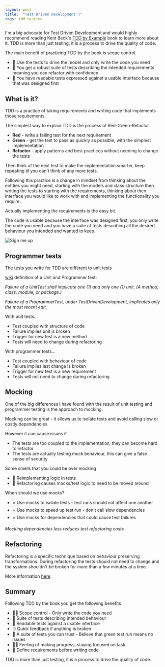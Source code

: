 ```yaml
---
layout: post
title:  "Test Driven Development 🧪"
tags: tdd testing
---
```


I'm a big advocate for Test Driven Development and would highly recommend reading Kent Beck's [TDD by Example](https://www.amazon.co.uk/Test-Driven-Development-Addison-Wesley-Signature/dp/0321146530) book to learn more about it. TDD is more than just testing, it is a process to drive the quality of code.

The main benefit of practicing TDD by the book is scope control.
- 🤩 Use the tests to drive the model and only write the code you need
- 🤩 You get a robust suite of tests describing the intended requirements meaning you can refactor with confidence
- 🤩 You have readable tests expressed against a usable interface because that was designed first

## What is it?

TDD is a practice of taking requirements and writing code that implements those requirements.

The simplest way to explain TDD is the process of Red-Green-Refactor.

- **Red** - write a failing test for the next requirement
- **Green** - get the test to pass as quickly as possible, with the simplest implementation
- **Refactor** - apply patterns and best practices without needing to change the tests

Then think of the next test to make the implementation smarter, keep repeating til you can't think of any more tests.

Following this practice is a change in mindset from thinking about the entities you might need, starting with the models and class structure then writing the tests to starting with the requirements, thinking about then interface you would like to work with and implementing the functionality you require.

Actually implementing the requirements is the easy bit.

The code is usable because the interface was designed first, you only write the code you need and you have a suite of tests describing all the desired behaviour you intended and wanted to keep.

![Sign me up](https://media.giphy.com/media/fuGEirywBmFz4GQu2Y/giphy.gif)

## Programmer tests

The tests you write for TDD are different to unit tests

[wiki](https://wiki.c2.com/?ProgrammerTest) definition of a Unit and Programmer test:

_Failure of a UnitTest shall implicate one (1) and only one (1) unit. (A method, class, module, or package.)_

_Failure of a ProgrammerTest, under TestDrivenDevelopment, implicates only the most recent edit._

With unit tests...
- Test coupled with structure of code
- Failure implies unit is broken
- Trigger for new test is a new method
- Tests will need to change during refactoring

With programmer tests...
- Test coupled with behaviour of code
- Failure implies last change is broken
- Trigger for new test is a new requirement
- Tests will not need to change during refactoring

## Mocking

One of the big differences I have found with the result of unit testing and programmer testing is the approach to mocking.

Mocking can be great - it allows us to isolate tests and avoid calling slow or costly dependencies.

However it can cause issues if
- The tests are too coupled to the implementation, they can become hard to refactor
- The tests are actually testing mock behaviour, this can give a false sense of security

Some smells that you could be over mocking
- 👃 Reimplementing logic in tests
- 👃 Refactoring causes mocks/test logic to need to be moved around

When should we use mocks?

- ⭐️ Use mocks to isolate tests - test runs should not affect one another
- ⭐️ Use mocks to speed up test run - don't call slow dependencies
- ⭐️ Use mocks for dependencies that could cause test failures

_Mocking dependencies less reduces test refactoring costs_

## Refactoring

Refactoring is a specific technique based on behaviour preserving transformations. During refactoring the tests should not need to change and the system shouldn't be broken for more than a few minutes at a time.

More information [here](https://refactoring.com/).

## Summary

Following TDD by the book you get the following benefits
- 🕵️‍♀️ Scope control - Only write the code you need
- 🧪 Suite of tests describing intended behaviour
- 📖 Readable tests against a usable interface
- ⏱ Quick feedback if anything is broken
- 🤝 A suite of tests you can trust - Believe that green test run means no issues
- 🏃‍♀️ Feeling of making progress, staying focused on task
- 📝 Define requirements before writing code

TDD is more than just testing, it is a process to drive the quality of code.

